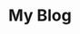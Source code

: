 ---
title: "My Blog"
description: "Various thoughts and ramblings on sound design and previous projects."
draft: false


# custom style
custom_class: "" 
custom_attributes: "" 
custom_css: ""
---